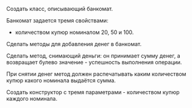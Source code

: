 Создать класс, описывающий банкомат.

Банкомат задается тремя свойствами:
- количеством купюр номиналом 20, 50 и 100.

Сделать методы для добавления денег в банкомат.

Сделать метод, снимающий деньги: он принимает сумму денег, а возвращает булево значение - успешность выполнения операции.

При снятии денег метод должен распечатывать каким количеством купюр какого номинала выдаётся сумма.

Создать конструктор с тремя параметрами - количеством купюр каждого номинала.